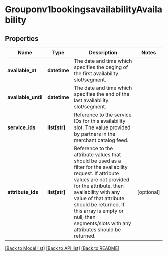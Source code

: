 # Grouponv1bookingsavailabilityAvailability

## Properties
Name | Type | Description | Notes
------------ | ------------- | ------------- | -------------
**available_at** | **datetime** | The date and time which specifies the beging of the first availability slot/segment.  | 
**available_until** | **datetime** | The date and time which specifies the end of the last availability slot/segment.  | 
**service_ids** | **list[str]** | Reference to the service IDs for this availability slot. The value provided by partners in the merchant catalog feed.  | 
**attribute_ids** | **list[str]** | Reference to the attribute values that should be used as a filter for the availability request. If attribute values are not provided for the attribute, then availability with any value of that attribute should be returned. If this array is empty or null, then segments/slots with any attributes should be returned.  | [optional] 

[[Back to Model list]](../README.md#documentation-for-models) [[Back to API list]](../README.md#documentation-for-api-endpoints) [[Back to README]](../README.md)

